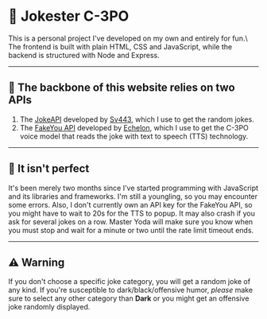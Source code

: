 # 🤖 Jokester C-3PO
This is a personal project I've developed on my own and entirely for fun.\ 
The frontend is built with plain HTML, CSS and JavaScript, while the backend is structured with Node and Express.

---

## 🦴 The backbone of this website relies on two APIs
1) The [JokeAPI](https://sv443.net/jokeapi/v2/ "JokeAPI") developed by [Sv443](https://github.com/Sv443 "Sv443"), which I use to get the random jokes. 
2) The [FakeYou API](https://docs.fakeyou.com/#/ "FakeYou API") developed by [Echelon](https://github.com/echelon "Echelon"), which I use to get the C-3PO voice model that reads the joke with text to speech (TTS) technology.

---

## 🤷 It isn't perfect
It's been merely two months since I've started programming with JavaScript and its libraries and frameworks. I'm still a youngling, so you may encounter some errors. Also, I don't currently own an API key for the FakeYou API, so you might have to wait to 20s for the TTS to popup. It may also crash if you ask for several jokes on a row. Master Yoda will make sure you know when you must stop and wait for a minute or two until the rate limit timeout ends.

---
## ⚠️ Warning
If you don't choose a specific joke category, you will get a random joke of any kind. If you're susceptible to dark/black/offensive humor, *please* make sure to select any other category than **Dark** or you might get an offensive joke randomly displayed.
